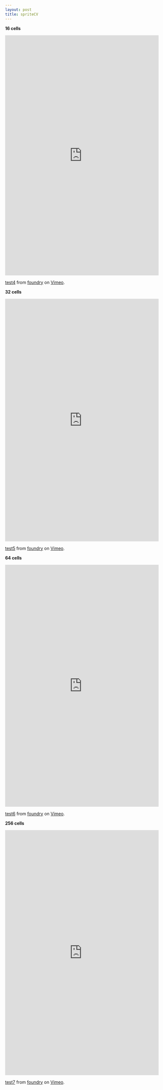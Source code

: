 ```yaml
---
layout: post
title: spriteCV
---
```


__16 cells__  
<iframe src="https://player.vimeo.com/video/131198125" width="500" height="780" frameborder="0" webkitallowfullscreen mozallowfullscreen allowfullscreen></iframe>
 <p><a href="https://vimeo.com/131198125">test4</a> from <a href="https://vimeo.com/user41225133">foundry</a> on <a href="https://vimeo.com">Vimeo</a>.</p>

__32 cells__   

<iframe src="https://player.vimeo.com/video/131198126" width="500" height="788" frameborder="0" webkitallowfullscreen mozallowfullscreen allowfullscreen></iframe> <p><a href="https://vimeo.com/131198126">test5</a> from <a href="https://vimeo.com/user41225133">foundry</a> on <a href="https://vimeo.com">Vimeo</a>.</p>

__64 cells__  

<iframe src="https://player.vimeo.com/video/131198204" width="500" height="786" frameborder="0" webkitallowfullscreen mozallowfullscreen allowfullscreen></iframe> <p><a href="https://vimeo.com/131198204">test6</a> from <a href="https://vimeo.com/user41225133">foundry</a> on <a href="https://vimeo.com">Vimeo</a>.</p>

__256 cells__  

<iframe src="https://player.vimeo.com/video/131198197" width="500" height="796" frameborder="0" webkitallowfullscreen mozallowfullscreen allowfullscreen></iframe> <p><a href="https://vimeo.com/131198197">test7</a> from <a href="https://vimeo.com/user41225133">foundry</a> on <a href="https://vimeo.com">Vimeo</a>.</p>
